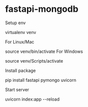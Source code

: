 # fastapi-mongodb
Setup env

virtualenv venv


For Linux/Mac

source venv/bin/activate
For Windows

source venv/Scripts/activate

Install package

pip install fastapi pymongo uvicorn

Start server

uvicorn index:app --reload
